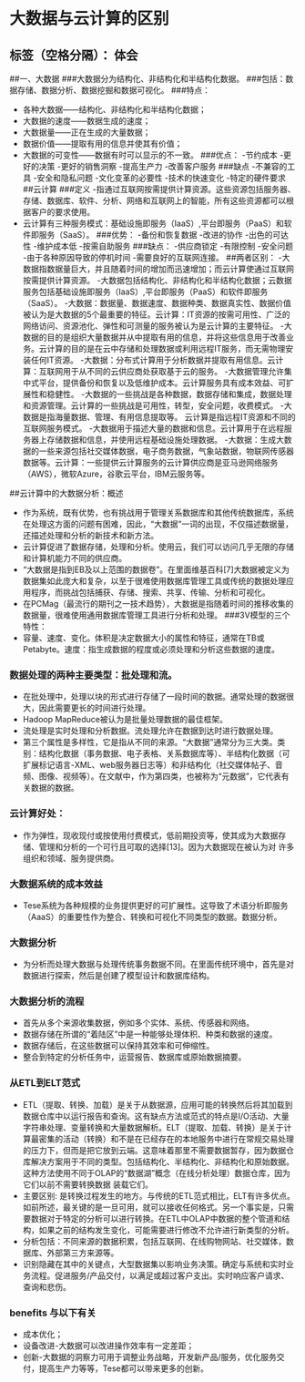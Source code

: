 ﻿# 大数据与云计算的区别

标签（空格分隔）： 体会
---

##一、大数据
###大数据分为结构化、非结构化和半结构化数据。
###包括：数据存储、数据分析、数据挖掘和数据可视化。
###特点：
- 各种大数据——结构化、非结构化和半结构化数据；
- 大数据的速度——数据生成的速度；
- 大数据量——正在生成的大量数据；
- 数据价值——提取有用的信息并使其有价值；
- 大数据的可变性——数据有时可以显示的不一致。
###优点：
-节约成本
-更好的决策
-更好的销售洞察
-提高生产力
-改善客户服务
###缺点
-不兼容的工具
-安全和隐私问题
-文化变革的必要性
-技术的快速变化
-特定的硬件要求
##云计算
###定义
-指通过互联网按需提供计算资源。这些资源包括服务器、存储、数据库、软件、分析、网络和互联网上的智能，所有这些资源都可以根据客户的要求使用。
- 云计算有三种服务模式：基础设施即服务（IaaS）,平台即服务（PaaS）和软件即服务（SaaS）。
###优势：
-备份和恢复数据
-改进的协作
-出色的可达性
-维护成本低
-按需自助服务
###缺点：
-供应商锁定
-有限控制
-安全问题
-由于各种原因导致的停机时间
-需要良好的互联网连接。
##两者区别：
-大数据指数据量巨大，并且随着时间的增加而迅速增加；而云计算使通过互联网按需提供计算资源。
-大数据包括结构化、非结构化和半结构化数据；云数据服务包括基础设施即服务（IaaS）,平台即服务（PaaS）和软件即服务（SaaS）。
-大数据：数据量、数据速度、数据种类、数据真实性、数据价值被认为是大数据的5个最重要的特征。云计算：IT资源的按需可用性、广泛的网络访问、资源池化、弹性和可测量的服务被认为是云计算的主要特征。
-大数据的目的是组织大量数据并从中提取有用的信息，并将这些信息用于改善业务。云计算的目的是在云中存储和处理数据或利用远程IT服务，而无需物理安装任何IT资源。
-大数据：分布式计算用于分析数据并提取有用信息。云计算：互联网用于从不同的云供应商处获取基于云的服务。
-大数据管理允许集中式平台，提供备份和恢复以及低维护成本。云计算服务具有成本效益、可扩展性和稳健性。
-大数据的一些挑战是各种数据，数据存储和集成，数据处理和资源管理。云计算的一些挑战是可用性，转型，安全问题，收费模式。
-大数据是指海量数据、管理、有用信息提取等。	云计算是指远程IT资源和不同的互联网服务模式。
-大数据用于描述大量的数据和信息。云计算用于在远程服务器上存储数据和信息，并使用远程基础设施处理数据。
-大数据：生成大数据的一些来源包括社交媒体数据，电子商务数据，气象站数据，物联网传感器数据等。云计算：一些提供云计算服务的云计算供应商是亚马逊网络服务（AWS），微软Azure，谷歌云平台，IBM云服务等。


##云计算中的大数据分析：概述
- 作为系统，既有优势，也有挑战用于管理关系数据库和其他传统数据库，系统在处理这方面的问题有困难，因此，“大数据”一词的出现，不仅描述数据量，还描述处理和分析的新技术和新方法。
- 云计算促进了数据存储，处理和分析。使用云，我们可以访问几乎无限的存储和计算机能力不同的供应商。
- “大数据是指到EB及以上范围的数据卷”。在里面维基百科[7]大数据被定义为数据集如此庞大和复杂，以至于很难使用数据库管理工具或传统的数据处理应用程序，而挑战包括捕获、存储、搜索、共享、传输、分析和可视化。
- 在PCMag（最流行的期刊之一技术趋势），大数据是指随着时间的推移收集的数据量，很难使用通用数据库管理工具进行分析和处理。
###3V模型的三个特性：
- 容量、速度、变化。体积是决定数据大小的属性和特征，通常在TB或Petabyte。速度：指生成数据的程度或必须处理和分析这些数据的速度。
### 数据处理的两种主要类型：批处理和流。
- 在批处理中，处理以块的形式进行存储了一段时间的数据。通常处理的数据很大，因此需要更长的时间进行处理。
- Hadoop MapReduce被认为是批量处理数据的最佳框架。
- 流处理是实时处理和分析数据。流处理允许在数据到达时进行数据处理。
- 第三个属性是多样性，它是指从不同的来源。“大数据”通常分为三大类。类别：结构化数据（事务数据、电子表格、关系数据库等）、半结构化数据（可扩展标记语言-XML、web服务器日志等）和非结构化（社交媒体帖子、音频、图像、视频等）。在文献中，作为第四类，也被称为“元数据”，它代表有关数据的数据。
### 云计算好处：
- 作为弹性，现收现付或按使用付费模式，低前期投资等，使其成为大数据存储、管理和分析的一个可行且可取的选择[13]。因为大数据现在被认为对
许多组织和领域、服务提供商。
### 大数据系统的成本效益
- Tese系统为各种规模的业务提供更好的可扩展性。这导致了术语分析即服务（AaaS）的重要性作为整合、转换和可视化不同类型的数据。数据分析。
### 大数据分析
- 为分析而处理大数据与处理传统事务数据不同。在里面传统环境中，首先是对数据进行探索，然后是创建了模型设计和数据库结构。
### 大数据分析的流程
- 首先从多个来源收集数据，例如多个实体、系统、传感器和网络。
- 数据存储在所谓的“着陆区”中是一种能够处理体积、种类和数据的速度。
- 数据存储后，在这些数据可以保持其效率和可伸缩性。
- 整合到特定的分析任务中，运营报告、数据库或原始数据摘要。
### 从ETL到ELT范式
- ETL（提取、转换、加载）是关于从数据源，应用可能的转换然后将其加载到数据仓库中以运行报告和查询。这有缺点方法或范式的特点是I/O活动、大量字符串处理、变量转换和大量数据解析。ELT（提取、加载、转换）是关于计算最密集的活动（转换）和不是在已经存在的本地服务中进行在常规交易处理的压力下，但而是把它放到云端。这意味着那里不需要数据暂存，因为数据仓库解决方案用于不同的类型。包括结构化、半结构化、非结构化和原始数据。这种方法使用不同于OLAP的“数据湖”概念（在线分析处理）数据仓库，因为它们以前不需要转换数据
装载它们。
- 主要区别:
是转换过程发生的地方。与传统的ETL范式相比，ELT有许多优点。
如前所述，最关键的是一旦可用，就可以接收任何格式。另一个事实是，只需要数据对于特定的分析可以进行转换。在ETL中OLAP中数据的整个管道和结构，如果之前的结构发生变化，可能需要进行修改不允许进行新类型的分析。
- 分析包括：不同来源的数据积累，包括互联网、在线购物网站、社交媒体，数据库、外部第三方来源等。
- 识别隐藏在其中的关键点，大型数据集以影响业务决策。确定与系统和实时业务流程。促进服务/产品交付，以满足或超过客户支出。实时响应客户请求、查询和悲伤。
### benefits 与以下有关
- 成本优化；
- 设备改进-大数据可以改进操作效率有一定差距；
- 创新-大数据的洞察力可用于调整业务战略，开发新产品/服务，优化服务交付，提高生产力等等，Tese都可以带来更多的创新。
